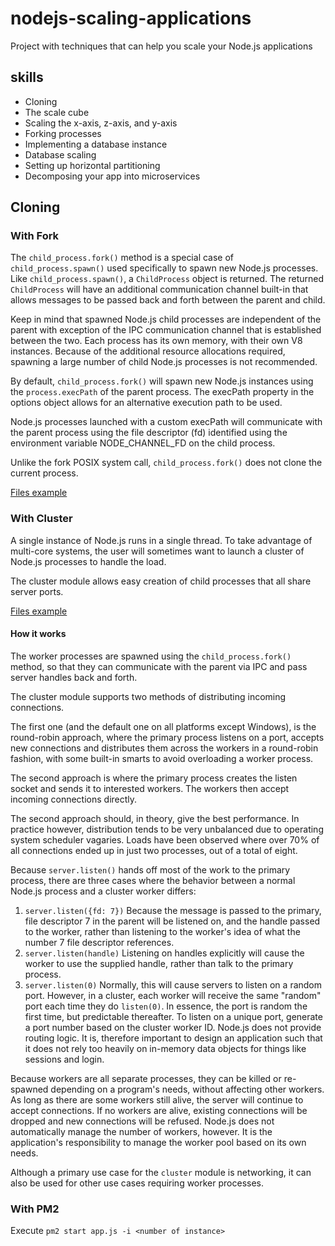# nodejs-scaling-applications

Project with techniques that can help you scale your Node.js applications

## skills

* Cloning
* The scale cube
* Scaling the x-axis, z-axis, and y-axis
* Forking processes
* Implementing a database instance
* Database scaling
* Setting up horizontal partitioning
* Decomposing your app into microservices

## Cloning

### With Fork

The `child_process.fork()` method is a special case of `child_process.spawn()` used specifically to spawn new Node.js processes.
Like `child_process.spawn()`, a `ChildProcess` object is returned. The returned `ChildProcess` will have an additional communication channel built-in that allows messages to be passed back and forth between the parent and child.

Keep in mind that spawned Node.js child processes are independent of the parent with exception of the IPC communication channel that is established between the two. Each process has its own memory, with their own V8 instances. Because of the additional resource allocations required, spawning a large number of child Node.js processes is not recommended.

By default, `child_process.fork()` will spawn new Node.js instances using the `process.execPath` of the parent process. The execPath property in the options object allows for an alternative execution path to be used.

Node.js processes launched with a custom execPath will communicate with the parent process using the file descriptor (fd) identified using the environment variable NODE_CHANNEL_FD on the child process.

Unlike the fork POSIX system call, `child_process.fork()` does not clone the current process.

[Files example](https://github.com/laissonsilveira/nodejs-advanced/blob/main/nodejs-scaling-applications/fork)

### With Cluster

A single instance of Node.js runs in a single thread. To take advantage of multi-core systems, the user will sometimes want to launch a cluster of Node.js processes to handle the load.

The cluster module allows easy creation of child processes that all share server ports.

[Files example](https://github.com/laissonsilveira/nodejs-advanced/blob/main/nodejs-scaling-applications/cluster)


#### How it works

The worker processes are spawned using the `child_process.fork()` method, so that they can communicate with the parent via IPC and pass server handles back and forth.

The cluster module supports two methods of distributing incoming connections.

The first one (and the default one on all platforms except Windows), is the round-robin approach, where the primary process listens on a port, accepts new connections and distributes them across the workers in a round-robin fashion, with some built-in smarts to avoid overloading a worker process.

The second approach is where the primary process creates the listen socket and sends it to interested workers. The workers then accept incoming connections directly.

The second approach should, in theory, give the best performance. In practice however, distribution tends to be very unbalanced due to operating system scheduler vagaries. Loads have been observed where over 70% of all connections ended up in just two processes, out of a total of eight.

Because `server.listen()` hands off most of the work to the primary process, there are three cases where the behavior between a normal Node.js process and a cluster worker differs:

1. `server.listen({fd: 7})` Because the message is passed to the primary, file descriptor 7 in the parent will be listened on, and the handle passed to the worker, rather than listening to the worker's idea of what the number 7 file descriptor references.
2. `server.listen(handle)` Listening on handles explicitly will cause the worker to use the supplied handle, rather than talk to the primary process.
3. `server.listen(0)` Normally, this will cause servers to listen on a random port. However, in a cluster, each worker will receive the same "random" port each time they do `listen(0)`. In essence, the port is random the first time, but predictable thereafter. To listen on a unique port, generate a port number based on the cluster worker ID.
Node.js does not provide routing logic. It is, therefore important to design an application such that it does not rely too heavily on in-memory data objects for things like sessions and login.

Because workers are all separate processes, they can be killed or re-spawned depending on a program's needs, without affecting other workers. As long as there are some workers still alive, the server will continue to accept connections. If no workers are alive, existing connections will be dropped and new connections will be refused. Node.js does not automatically manage the number of workers, however. It is the application's responsibility to manage the worker pool based on its own needs.

Although a primary use case for the `cluster` module is networking, it can also be used for other use cases requiring worker processes.

### With PM2

Execute `pm2 start app.js -i <number of instance>`